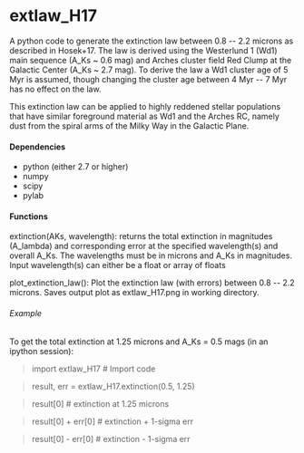 # extlaw_H17
A python code to generate the extinction law between 0.8 -- 2.2 microns as described in Hosek+17. The law is derived using the Westerlund 1 (Wd1) main sequence (A_Ks ~ 0.6 mag) and Arches cluster field Red Clump at the Galactic Center (A_Ks ~ 2.7 mag). To derive the law a Wd1 cluster age of 5 Myr is assumed, though changing the cluster age between 4 Myr -- 7 Myr has no effect on the law.

This extinction law can be applied to highly reddened stellar populations that have similar foreground material as Wd1 and the Arches RC, namely dust from the spiral arms of the Milky Way in the Galactic Plane. 


#### Dependencies
* python (either 2.7 or higher)
* numpy
* scipy
* pylab

#### Functions 
extinction(AKs, wavelength): returns the total extinction in magnitudes (A_lambda) and corresponding error at the specified wavelength(s) and overall A_Ks. The wavelengths must be in microns and A_Ks in magnitudes. Input wavelength(s) can either be a float or array of floats

plot_extinction_law(): Plot the extinction law (with errors) between 0.8 -- 2.2 microns. Saves output plot as extlaw_H17.png in working directory.

###### Example
To get the total extinction at 1.25 microns and A_Ks = 0.5 mags (in an ipython session):

> import extlaw_H17 # Import code

> result, err = extlaw_H17.extinction(0.5, 1.25)

> result[0] # extinction at 1.25 microns

> result[0] + err[0] # extinction + 1-sigma err 

> result[0] - err[0] # extinction - 1-sigma err





